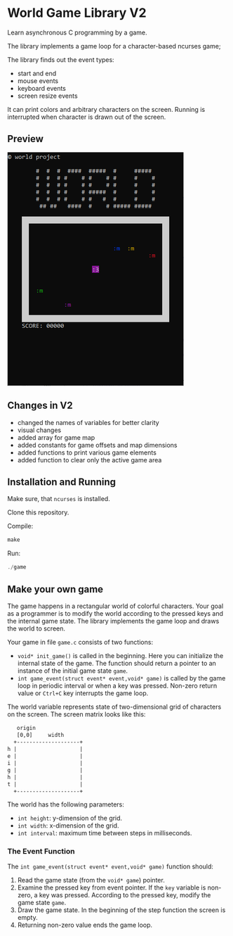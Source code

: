 # World Game Library V2

Learn asynchronous C programming by a game.

The library implements a game loop for a character-based ncurses game;

The library finds out the event types:

- start and end
- mouse events
- keyboard events
- screen resize events

It can print colors and arbitrary characters on the screen. 
Running is interrupted when character is drawn out of the screen.

## Preview

![World Preview](world_preview.png)

## Changes in V2

- changed the names of variables for better clarity
- visual changes
- added array for game map
- added constants for game offsets and map dimensions
- added functions to print various game elements
- added function to clear only the active game area

## Installation and Running

Make sure, that `ncurses` is installed.

Clone this repository.

Compile:

```c
make
```
	
Run:

```c
./game
```

## Make your own game

The game happens in a rectangular world of colorful characters. 
Your goal as a programmer is to modify the world according to the pressed keys and the internal game state.
The library implements the game loop and draws the world to screen.

Your game in file `game.c` consists of two functions:

- `void* init_game()` is called in the beginning. Here you can initialize the internal state of the game.
The function should return  a pointer to an instance of the initial game state `game`.
- `int game_event(struct event* event,void* game)`
is called by the game loop in periodic interval or when a key was pressed. Non-zero return value or `Ctrl+C` key interrupts the game loop.

The world variable represents state of two-dimensional grid of characters on the screen. The screen matrix looks like this:

```
   origin
   [0,0]     width
  +--------------------+
h |                    |
e |                    |
i |                    |
g |                    |
h |                    |
t |                    |
  +--------------------+
```

The world  has the following parameters:

- `int height`: y-dimension of the grid.
- `int width`: x-dimension of the grid.
- `int interval`: maximum time between steps in milliseconds.

### The Event Function

The `int game_event(struct event* event,void* game)`
 function should:

1. Read the game state (from the `void* game`) pointer.
1. Examine the pressed key from event pointer. If the `key` variable is non-zero, a key was pressed. According to the pressed key, modify the game state `game`.
1. Draw the game state. In the beginning of the step function the screen is empty.
1. Returning non-zero value ends the game loop. 


